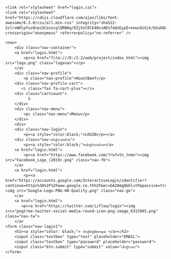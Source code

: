 
<html lang="en">
<head>
    <meta charset="UTF-8">
    <meta http-equiv="X-UA-Compatible" content="ie=edge">
    <meta name="=viewport" content="wiedth=device-wideth, initial-scale=1.0">
    <title>shoping</title>
        
    <link rel="stylesheet" href="login.css">
    <link rel="stylesheet" href="https://cdnjs.cloudflare.com/ajax/libs/font-awesome/6.3.0/css/all.min.css" integrity="sha512-SzlrxWUlpfuzQ+pcUCosxcglQRNAq/DZjVsC0lE40xsADsfeQoEypE+enwcOiGjk/bSuGGKHEyjSoQ1zVisanQ==" crossorigin="anonymous" referrerpolicy="no-referrer" />
</head>
<body>
   
    <nav>
        <div class="nav-container">
        <a href="login.html">
            <p><a href="file:///D:/2-2/web/project/index.html"><img src="logo.png" class="logonav"></p>
        </a> 
        <div class="nav-profile">
            <p class="nav-profile">RoastBeef</p>
        <div class="nav-profile-cart">
           <i class="fas fa-cart-plus"></i>
        <div class="cartcount">
              5
        </div>
        <div class="nav-menu">
            <pc class="nav-menu">Menu</p>
        </div>
        <div>
        <div class="nav-login">
            <p><a style="color:black;">LOGIN</p></a>
        <div class="nav-เข้าสู่ระบบด้วย">
            <p><a style="color:black;">เข้าสู่ระบบด้วย</a>    
        <a href="login.html">
            <p><a href="https://www.facebook.com/?ref=tn_tnmn"><img src="Facebook_Logo_(2019).png" class="nav-fb">
        </a> 
        <a href="login.html">
            <p><a href="https://accounts.google.com/InteractiveLogin/identifier?continue=https%3A%2F%2Fwww.google.co.th%2F&ec=GAZAmgQ&hl=th&passive=true&ifkv=AWnogHflnrUzYR9VGFJPNxqayMj6sjGJHJ1nNhJSMPYnBMekKvEmZ01x7kqaPpcuqTJTgp_FKDqd6Q&flowName=GlifWebSignIn&flowEntry=ServiceLogin"><img src="Google-Logo-PNG-HD-Quality.png" class="nav-go">
        </a> 
        <a href="login.html">
           <p><a href="https://twitter.com/i/flow/login"><img src="pngtree-twitter-social-media-round-icon-png-image_6315985.png" class="nav-tw">
        </a> 
    <form class="nav-login1">
        <h2><a style="color: black;"> เข้าสู่บัญชีของคุณ </a></h2>
        <input class="textbox" type="text" placeholder="EMAIL">
        <input class="textbox" type="password" placeholder="password">
        <input class="btn-submit" type="submit" value="เข้าสู่ระบบ">
    </form>
    
      
</html> 
